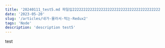 ```yaml
---
title: '20240111_test5.md 파일입2222222222222222222222222222222222222222222222222니다파일입2222222222222222222222222222222222222222222222222니다파일입2222222222222222222222222222222222222222222222222니다파일입2222222222222222222222222222222222222222222222222니다.'
date: '2023-05-20'
slug: '/articles/내가-몰라서-적는-Redux2'
tags: 'Node'
description: 'description test5'
---
```


test
